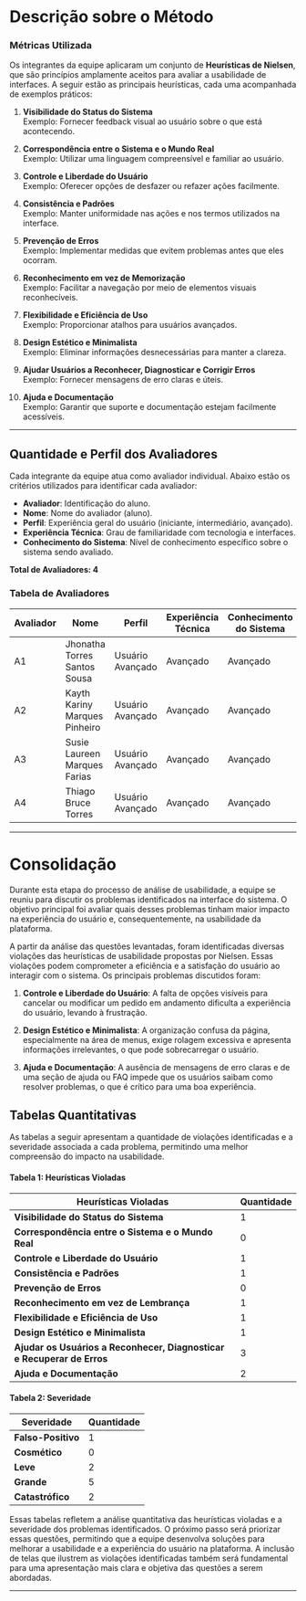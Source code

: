 # Descrição sobre o Método

### Métricas Utilizada

Os integrantes da equipe aplicaram um conjunto de **Heurísticas de Nielsen**, que são princípios amplamente aceitos para avaliar a usabilidade de interfaces. A seguir estão as principais heurísticas, cada uma acompanhada de exemplos práticos:

1. **Visibilidade do Status do Sistema**  
   Exemplo: Fornecer feedback visual ao usuário sobre o que está acontecendo.

2. **Correspondência entre o Sistema e o Mundo Real**  
   Exemplo: Utilizar uma linguagem compreensível e familiar ao usuário.

3. **Controle e Liberdade do Usuário**  
   Exemplo: Oferecer opções de desfazer ou refazer ações facilmente.

4. **Consistência e Padrões**  
   Exemplo: Manter uniformidade nas ações e nos termos utilizados na interface.

5. **Prevenção de Erros**  
   Exemplo: Implementar medidas que evitem problemas antes que eles ocorram.

6. **Reconhecimento em vez de Memorização**  
   Exemplo: Facilitar a navegação por meio de elementos visuais reconhecíveis.

7. **Flexibilidade e Eficiência de Uso**  
   Exemplo: Proporcionar atalhos para usuários avançados.

8. **Design Estético e Minimalista**  
   Exemplo: Eliminar informações desnecessárias para manter a clareza.

9. **Ajudar Usuários a Reconhecer, Diagnosticar e Corrigir Erros**  
   Exemplo: Fornecer mensagens de erro claras e úteis.

10. **Ajuda e Documentação**  
    Exemplo: Garantir que suporte e documentação estejam facilmente acessíveis.

---

## Quantidade e Perfil dos Avaliadores

Cada integrante da equipe atua como avaliador individual. Abaixo estão os critérios utilizados para identificar cada avaliador:

- **Avaliador**: Identificação do aluno.
- **Nome**: Nome do avaliador (aluno).
- **Perfil**: Experiência geral do usuário (iniciante, intermediário, avançado).
- **Experiência Técnica**: Grau de familiaridade com tecnologia e interfaces.
- **Conhecimento do Sistema**: Nível de conhecimento específico sobre o sistema sendo avaliado.

**Total de Avaliadores: 4**

### Tabela de Avaliadores

| Avaliador |               Nome                |        Perfil        |       Experiência Técnica       |        Conhecimento do Sistema       | 
|-----------|----------------------------------|---------------------|--------------------------------|-------------------------------------|
|     A1    | Jhonatha Torres Santos Sousa     | Usuário Avançado    | Avançado                       | Avançado                           |
|     A2    | Kayth Kariny Marques Pinheiro    | Usuário Avançado    | Avançado                       | Avançado                           |
|     A3    | Susie Laureen Marques Farias     | Usuário Avançado    | Avançado                       | Avançado                           |
|     A4    | Thiago Bruce Torres              | Usuário Avançado    | Avançado                       | Avançado                           |

---

# Consolidação

Durante esta etapa do processo de análise de usabilidade, a equipe se reuniu para discutir os problemas identificados na interface do sistema. O objetivo principal foi avaliar quais desses problemas tinham maior impacto na experiência do usuário e, consequentemente, na usabilidade da plataforma.

A partir da análise das questões levantadas, foram identificadas diversas violações das heurísticas de usabilidade propostas por Nielsen. Essas violações podem comprometer a eficiência e a satisfação do usuário ao interagir com o sistema. Os principais problemas discutidos foram:

1. **Controle e Liberdade do Usuário**: A falta de opções visíveis para cancelar ou modificar um pedido em andamento dificulta a experiência do usuário, levando à frustração.
  
2. **Design Estético e Minimalista**: A organização confusa da página, especialmente na área de menus, exige rolagem excessiva e apresenta informações irrelevantes, o que pode sobrecarregar o usuário.

3. **Ajuda e Documentação**: A ausência de mensagens de erro claras e de uma seção de ajuda ou FAQ impede que os usuários saibam como resolver problemas, o que é crítico para uma boa experiência.
   

## Tabelas Quantitativas

As tabelas a seguir apresentam a quantidade de violações identificadas e a severidade associada a cada problema, permitindo uma melhor compreensão do impacto na usabilidade.

#### Tabela 1: Heurísticas Violadas

| Heurísticas Violadas                                           | Quantidade |
|---------------------------------------------------------------|------------|
| **Visibilidade do Status do Sistema**                          | 1          |
| **Correspondência entre o Sistema e o Mundo Real**            | 0          |
| **Controle e Liberdade do Usuário**                            | 1          |
| **Consistência e Padrões**                                    | 1          |
| **Prevenção de Erros**                                        | 0          |
| **Reconhecimento em vez de Lembrança**                        | 1          |
| **Flexibilidade e Eficiência de Uso**                          | 1          |
| **Design Estético e Minimalista**                              | 1          |
| **Ajudar os Usuários a Reconhecer, Diagnosticar e Recuperar de Erros** | 3          |
| **Ajuda e Documentação**                                      | 2          |

#### Tabela 2: Severidade

| Severidade        | Quantidade |
|-------------------|------------|
| **Falso-Positivo** | 1          |
| **Cosmético**      | 0          |
| **Leve**           | 2          |
| **Grande**         | 5          |
| **Catastrófico**   | 2          |

Essas tabelas refletem a análise quantitativa das heurísticas violadas e a severidade dos problemas identificados. O próximo passo será priorizar essas questões, permitindo que a equipe desenvolva soluções para melhorar a usabilidade e a experiência do usuário na plataforma. A inclusão de telas que ilustrem as violações identificadas também será fundamental para uma apresentação mais clara e objetiva das questões a serem abordadas.

----
